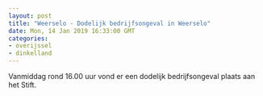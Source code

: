 ```yaml
---
layout: post
title: "Weerselo - Dodelijk bedrijfsongeval in Weerselo"
date: Mon, 14 Jan 2019 16:33:00 GMT
categories: 
- overijssel 
- dinkelland 
---
```


Vanmiddag rond 16.00 uur vond er een dodelijk bedrijfsongeval plaats aan het Stift.
